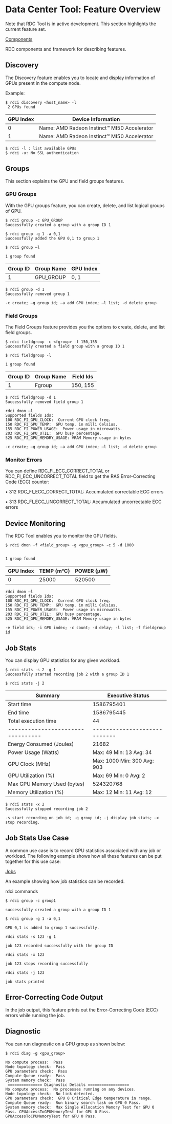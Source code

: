 # Data Center Tool: Feature Overview

Note that RDC Tool is in active development. This section highlights the current feature set.

[Components](../data/features.png)

RDC components and framework for describing features.

## Discovery

The Discovery feature enables you to locate and display information of GPUs present in the compute node.

Example:

```
$ rdci discovery <host_name> -l
 2 GPUs found
```

| GPU Index | Device Information                          |
| --------- | ------------------------------------------- |
| 0         | Name: AMD Radeon Instinct™ MI50 Accelerator |
| 1         | Name: AMD Radeon Instinct™ MI50 Accelerator |

```
$ rdci -l : list available GPUs
$ rdci -u: No SSL authentication
```

## Groups

This section explains the GPU and field groups features.

### GPU Groups

With the GPU groups feature, you can create, delete, and list logical groups of GPU.

```
$ rdci group -c GPU_GROUP
Successfully created a group with a group ID 1
 
$ rdci group -g 1 -a 0,1
Successfully added the GPU 0,1 to group 1
 
$ rdci group –l
 
1 group found
```

| Group ID | Group Name   | GPU Index |
| -------- | ------------ | --------- |
| 1        | GPU_GROUP    | 0, 1      |

```
$ rdci group -d 1
Successfully removed group 1
 
-c create; –g group id; –a add GPU index; –l list; -d delete group 
```

### Field Groups

The Field Groups feature provides you the options to create, delete, and list field groups.

```
$ rdci fieldgroup -c <fgroup> -f 150,155
Successfully created a field group with a group ID 1
 
$ rdci fieldgroup -l
 
1 group found
```

| Group ID | Group Name   | Field Ids |
| -------- | ------------ | --------- |
| 1        | Fgroup       | 150, 155  |

```
$ rdci fieldgroup -d 1
Successfully removed field group 1
 
rdci dmon –l
Supported fields Ids: 
100 RDC_FI_GPU_CLOCK:  Current GPU clock freq.
150 RDC_FI_GPU_TEMP:  GPU temp. in milli Celsius.
155 RDC_FI_POWER_USAGE:  Power usage in microwatts.
203 RDC_FI_GPU_UTIL:  GPU busy percentage.
525 RDC_FI_GPU_MEMORY_USAGE: VRAM Memory usage in bytes
 
-c create; –g group id; –a add GPU index; –l list; -d delete group
```

### Monitor Errors

You can define RDC_FI_ECC_CORRECT_TOTAL or RDC_FI_ECC_UNCORRECT_TOTAL field to get the RAS Error-Correcting Code (ECC) counter:

•        312 RDC_FI_ECC_CORRECT_TOTAL: Accumulated correctable ECC errors

•        313 RDC_FI_ECC_UNCORRECT_TOTAL: Accumulated uncorrectable ECC errors

## Device Monitoring

The RDC Tool enables you to monitor the GPU fields.

```
$ rdci dmon -f <field_group> -g <gpu_group> -c 5 -d 1000
 
 
1 group found
```

| GPU Index | TEMP (m°C)   | POWER (µW) |
| --------- | ------------ | ---------- |
| 0         | 25000        | 520500     |

```
rdci dmon –l
Supported fields Ids: 
100 RDC_FI_GPU_CLOCK:  Current GPU clock freq.
150 RDC_FI_GPU_TEMP:  GPU temp. in milli Celsius.
155 RDC_FI_POWER_USAGE:  Power usage in microwatts.
203 RDC_FI_GPU_UTIL:  GPU busy percentage.
525 RDC_FI_GPU_MEMORY_USAGE: VRAM Memory usage in bytes
 
-e field ids; -i GPU index; -c count; -d delay; -l list; -f fieldgroup id 
```

## Job Stats

You can display GPU statistics for any given workload.

```
$ rdci stats -s 2 -g 1
Successfully started recording job 2 with a group ID 1
 
$ rdci stats -j 2
```

| Summary                           | Executive Status             |
| --------------------------------- | ---------------------------- |
| Start time                        | 1586795401                   |
| End time                          | 1586795445                   |
| Total execution time              | 44                           |
| --------------------------------- | ---------------------------- |
| Energy Consumed (Joules)          | 21682                        |
| Power Usage (Watts)               | Max: 49 Min: 13 Avg: 34      |
| GPU Clock (MHz)                   | Max: 1000 Min: 300 Avg: 903  |
| GPU Utilization (%)               | Max: 69 Min: 0 Avg: 2        |
| Max GPU Memory Used (bytes)       | 524320768                    |
| Memory Utilization (%)            | Max: 12 Min: 11 Avg: 12      |

```
$ rdci stats -x 2
Successfully stopped recording job 2
 
-s start recording on job id; -g group id; -j display job stats; –x stop recording. 
```

## Job Stats Use Case

A common use case is to record GPU statistics associated with any job or workload. The following example shows how all these features can be put together for this use case:

[Jobs](../data/features_jobs.png)

An example showing how job statistics can be recorded.

rdci commands

```
$ rdci group -c group1

successfully created a group with a group ID 1

$ rdci group -g 1 -a 0,1

GPU 0,1 is added to group 1 successfully.

rdci stats -s 123 -g 1

job 123 recorded successfully with the group ID 

rdci stats -x 123

job 123 stops recording successfully 

rdci stats -j 123

job stats printed 
```

## Error-Correcting Code Output

In the job output, this feature prints out the Error-Correcting Code (ECC) errors while running the job.

## Diagnostic

You can run diagnostic on a GPU group as shown below:

```
$ rdci diag -g <gpu_group>
 
No compute process:  Pass
Node topology check:  Pass
GPU parameters check:  Pass
Compute Queue ready:  Pass
System memory check:  Pass
 =============== Diagnostic Details ==================
No compute process:  No processes running on any devices.
Node topology check:  No link detected.
GPU parameters check:  GPU 0 Critical Edge temperature in range.
Compute Queue ready:  Run binary search task on GPU 0 Pass.
System memory check:  Max Single Allocation Memory Test for GPU 0 Pass. CPUAccessToGPUMemoryTest for GPU 0 Pass. GPUAccessToCPUMemoryTest for GPU 0 Pass. 
```
